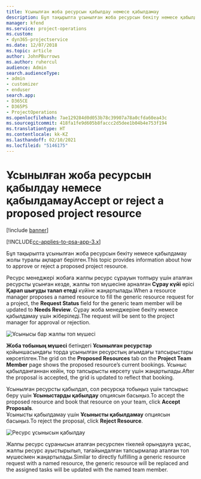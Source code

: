 ```yaml
---
title: Ұсынылған жоба ресурсын қабылдау немесе қабылдамау
description: Бұл тақырыпта ұсынылған жоба ресурсын бекіту немесе қабылдамау жолы туралы ақпарат берілген.
manager: kfend
ms.service: project-operations
ms.custom:
- dyn365-projectservice
ms.date: 12/07/2018
ms.topic: article
author: JohnPBurrows
ms.author: ruhercul
audience: Admin
search.audienceType:
- admin
- customizer
- enduser
search.app:
- D365CE
- D365PS
- ProjectOperations
ms.openlocfilehash: 7ae129284d0d053b78c39907a78a0cfda60ea43c
ms.sourcegitcommit: 418fa1fe9d605b8faccc2d5dee1b04b4e753f194
ms.translationtype: HT
ms.contentlocale: kk-KZ
ms.lasthandoff: 02/10/2021
ms.locfileid: "5146175"
---
```

# <a name="accept-or-reject-a-proposed-project-resource"></a><span data-ttu-id="a4765-103">Ұсынылған жоба ресурсын қабылдау немесе қабылдамау</span><span class="sxs-lookup"><span data-stu-id="a4765-103">Accept or reject a proposed project resource</span></span>

[!include [banner](../includes/psa-now-project-operations.md)]

[!INCLUDE[cc-applies-to-psa-app-3.x](../includes/cc-applies-to-psa-app-3x.md)]

<span data-ttu-id="a4765-104">Бұл тақырыпта ұсынылған жоба ресурсын бекіту немесе қабылдамау жолы туралы ақпарат берілген.</span><span class="sxs-lookup"><span data-stu-id="a4765-104">This topic provides information about how to approve or reject a proposed project resource.</span></span>

<span data-ttu-id="a4765-105">Ресурс менеджері жобаға жалпы ресурс сұрауын толтыру үшін аталған ресурсты ұсынған кезде, жалпы топ мүшесіне арналған **Сұрау күйі** өрісі **Қарап шығуды талап етеді** күйіне жаңартылады.</span><span class="sxs-lookup"><span data-stu-id="a4765-105">When a resource manager proposes a named resource to fill the generic resource request for a project, the **Request Status** field for the generic team member will be updated to **Needs Review**.</span></span> <span data-ttu-id="a4765-106">Сұрау жоба менеджеріне бекіту немесе қабылдамау үшін жіберіледі.</span><span class="sxs-lookup"><span data-stu-id="a4765-106">The request will be sent to the project manager for approval or rejection.</span></span>

![Ұсынысы бар жалпы топ мүшесі](media/RM-how-to-19.png)

<span data-ttu-id="a4765-108">**Жоба тобының мүшесі** бетіндегі **Ұсынылған ресурстар** қойыншасындағы торда ұсынылған ресурстың ағымдағы тапсырыстары көрсетілген.</span><span class="sxs-lookup"><span data-stu-id="a4765-108">The grid on the **Proposed Resources** tab on the **Project Team Member** page shows the proposed resource’s current bookings.</span></span> <span data-ttu-id="a4765-109">Ұсыныс қабылданғаннан кейін, тор тапсырысты көрсету үшін жаңартылады.</span><span class="sxs-lookup"><span data-stu-id="a4765-109">After the proposal is accepted, the grid is updated to reflect that booking.</span></span> 

<span data-ttu-id="a4765-110">Ұсынылған ресурсты қабылдап, сол ресурсқа тобыңыз үшін тапсырыс беру үшін **Ұсыныстарды қабылдау** опциясын басыңыз.</span><span class="sxs-lookup"><span data-stu-id="a4765-110">To accept the proposed resource and book that resource on your team, click **Accept Proposals**.</span></span>  
<span data-ttu-id="a4765-111">Ұсынысты қабылдамау үшін **Ұсынысты қабылдамау** опциясын басыңыз.</span><span class="sxs-lookup"><span data-stu-id="a4765-111">To reject the proposal, click **Reject Resource**.</span></span>

![Ресурс ұсынысын қабылдау](media/RM-how-to-20.png) 

<span data-ttu-id="a4765-113">Жалпы ресурс сұранысын аталған ресурспен тікелей орындауға ұқсас, жалпы ресурс ауыстырылып, тағайындалған тапсырмалар аталған топ мүшесімен жаңартылады.</span><span class="sxs-lookup"><span data-stu-id="a4765-113">Similar to directly fulfilling a generic resource request with a named resource, the generic resource will be replaced and the assigned tasks will be updated with the named team member.</span></span>
